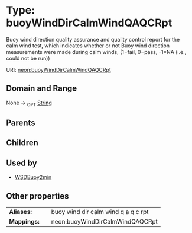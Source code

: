 
# Type: buoyWindDirCalmWindQAQCRpt


Buoy wind direction quality assurance and quality control report for the calm wind test, which indicates whether or not Buoy wind direction measurements were made during calm winds, (1=fail, 0=pass, -1=NA (i.e., could not be run))

URI: [neon:buoyWindDirCalmWindQAQCRpt](https://data.neonscience.org/buoyWindDirCalmWindQAQCRpt)


## Domain and Range

None ->  <sub>OPT</sub> [String](types/String.md)

## Parents


## Children


## Used by

 * [WSDBuoy2min](WSDBuoy2min.md)

## Other properties

|  |  |  |
| --- | --- | --- |
| **Aliases:** | | buoy wind dir calm wind q a q c rpt |
| **Mappings:** | | neon:buoyWindDirCalmWindQAQCRpt |

